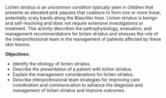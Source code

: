 Lichen striatus is an uncommon condition typically seen in children that presents as elevated pink papules that coalesce to form one or more linear, potentially scaly bands along the Blaschko lines. Lichen striatus is benign and self-resolving and does not require extensive investigations or treatment. This activity describes the pathophysiology, evaluation, and management recommendations for lichen striatus and stresses the role of the interprofessional team in the management of patients affected by these skin lesions.

**Objectives:**
- Identify the etiology of lichen striatus.
- Describe the presentation of a patient with lichen striatus.
- Explain the management considerations for lichen striatus.
- Describe interprofessional team strategies for improving care coordination and communication to advance the diagnosis and management of lichen striatus and improve outcomes.